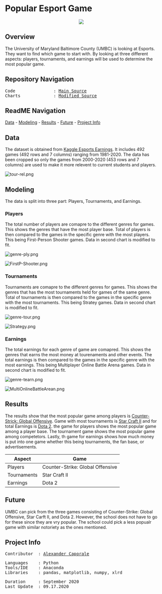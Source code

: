 # Popular Esport Game
<p align="center">
   <img src=https://github.com/Al-Cap/Popular-Esport-Game/blob/master/pictures/game-genre-icons.png />
<div align="center">
   <figcaption></figcaption>
</div>
</p>

## Overview

The University of Maryland Baltimore County (UMBC) is looking at Esports. They want to find which game to start with. By looking at three different aspects: players, tournaments, and earnings will be used to determine the most popular game.

## Repository Navigation
<pre>
Code               : <a href=https://github.com/Al-Cap/Popular-Esport-Game/blob/master/Notebook/Project_1.ipynb>Main Source</a>
Charts             : <a href=https://github.com/Al-Cap/Popular-Esport-Game/blob/master/Notebook/Untitled.ipynb>Modified Source</a>
</pre>

## ReadME Navigation

[Data](https://github.com/Al-Cap/Popular-Esport-Game#data) - 
[Modeling](https://github.com/Al-Cap/Popular-Esport-Game#modeling) - 
[Results](https://github.com/Al-Cap/Popular-Esport-Game#results) - 
[Future](https://github.com/Al-Cap/Popular-Esport-Game#future) - 
[Project Info](https://github.com/Al-Cap/Popular-Esport-Game#project-info)

## Data
The dataset is obtained from [Kaggle Esports Earnings](https://www.kaggle.com/rankirsh/esports-earnings). It includes 492 games (492 rows and 7 columns) ranging from 1981-2020. The data has been cropped so only the games from 2000-2020 (453 rows and 7 columns) are used to make it more relevent to current students and players.

![tour-rel.png](https://github.com/Al-Cap/Popular-Esport-Game/blob/master/figures/tour-rel_bar.png)

## Modeling

The data is split into three part: Players, Tournaments, and Earnings.

### Players

The total number of players are comapre to the different genres for games. This shows the genres that have the most player base. Total of players is then compared to the games in the specific genre with the most players. This being First-Person Shooter games. Data in second chart is modified to fit.

![genre-ply.png](https://github.com/Al-Cap/Popular-Esport-Game/blob/master/figures/genre-ply_barh.png)

![FirstP-Shooter.png](https://github.com/Al-Cap/Popular-Esport-Game/blob/master/figures/FirstP-Shooter_game-player_barh.png)

### Tournaments

Tournaments are comapre to the different genres for games. This shows the genres that has the most tournaments held for games of the same genre. Total of tournaments is then compared to the games in the specific genre with the most tournaments. This being Stratey games. Data in second chart is modified to fit.

![genre-tour.png](https://github.com/Al-Cap/Popular-Esport-Game/blob/master/figures/genre-tour_barh.png)

![Strategy.png](https://github.com/Al-Cap/Popular-Esport-Game/blob/master/figures/Strategy_game-tour_barh.png)

### Earnings

The total earnings for each genre of game are comapred. This shows the genres that earns the most money at tourenaments and other events. The total earnings is then compared to the games in the specific genre with the most earnings. This being Multiplayer Online Battle Arena games. Data in second chart is modified to fit.

![genre-tearn.png](https://github.com/Al-Cap/Popular-Esport-Game/blob/master/figures/genre-tearn_barh.png)

![MultiOnlineBattleArean.png](https://github.com/Al-Cap/Popular-Esport-Game/blob/master/figures/MultiOnlineBattleArean_game-earn_barh.png)

## Results

The results show that the most popular game among players is [Counter-Strick: Global Offensive](https://store.steampowered.com/app/730/CounterStrike_Global_Offensive/). Game with most tournaments is [Star Craft II](https://starcraft2.com/en-us/) and for total Earnings is [Dota 2](https://store.steampowered.com/app/570/Dota_2/).
the game for players shows the most popular game among a player base. The tournament game shows the most popular game among competetors. Lastly, th game for earnings shows how much money is put into one game whether this being tournaments, the fan base, or advertisements. 

Aspect | Game
---|---
Players | Counter-Strike: Global Offensive
Tournaments | Star Craft II
Earnings | Dota 2
 
## Future

UMBC can pick from the three games consisting of Counter-Strike: Global Offensive, Star Carft II, and Dota 2. However, the school does not have to go for these since they are vry popular. The school could pick a less popualr game with similar notoriety as the ones mentioned. 

## Project Info
<pre>
Contributor  : <a href=https://github.com/Al-Cap>Alexander Caporale</a>
</pre>

<pre>
Languages    : Python
Tools/IDE    : Anaconda
Libraries    : pandas, matplotlib, numpy, xlrd
</pre>

<pre>
Duration     : September 2020
Last Update  : 09.17.2020
</pre>
